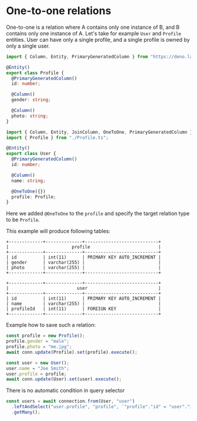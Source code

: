 # One-to-one relations

One-to-one is a relation where A contains only one instance of B, and B contains only one instance of A. Let's take for
example `User` and `Profile` entities. User can have only a single profile, and a single profile is owned by only a
single user.

```typescript
import { Column, Entity, PrimaryGeneratedColumn } from "https://deno.land/x/spinosaurus/mod.ts";

@Entity()
export class Profile {
  @PrimaryGeneratedColumn()
  id: number;

  @Column()
  gender: string;

  @Column()
  photo: string;
}
```

```typescript
import { Column, Entity, JoinColumn, OneToOne, PrimaryGeneratedColumn } from "https://deno.land/x/spinosaurus/mod.ts";
import { Profile } from "./Profile.ts";

@Entity()
export class User {
  @PrimaryGeneratedColumn()
  id: number;

  @Column()
  name: string;

  @OneToOne({})
  profile: Profile;
}
```

Here we added `@OneToOne` to the `profile` and specify the target relation type to be `Profile`.

This example will produce following tables:

```shell
+-------------+--------------+----------------------------+
|                        profile                          |
+-------------+--------------+----------------------------+
| id          | int(11)      | PRIMARY KEY AUTO_INCREMENT |
| gender      | varchar(255) |                            |
| photo       | varchar(255) |                            |
+-------------+--------------+----------------------------+

+-------------+--------------+----------------------------+
|                          user                           |
+-------------+--------------+----------------------------+
| id          | int(11)      | PRIMARY KEY AUTO_INCREMENT |
| name        | varchar(255) |                            |
| profileId   | int(11)      | FOREIGN KEY                |
+-------------+--------------+----------------------------+
```

Example how to save such a relation:

```typescript
const profile = new Profile();
profile.gender = "male";
profile.photo = "me.jpg";
await conn.update(Profile).set(profile).execute();

const user = new User();
user.name = "Joe Smith";
user.profile = profile;
await conn.update(User).set(user).execute();
```

There is no automatic condition in query selector

```typescript
const users = await connection.from(User, "user")
  .leftAndSelect("user.profile", "profile", `"profile"."id" = "user"."id"`)
  .getMany();
```

